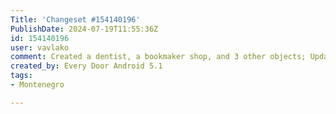 ```yaml
---
Title: 'Changeset #154140196'
PublishDate: 2024-07-19T11:55:36Z
id: 154140196
user: vavlako
comment: Created a dentist, a bookmaker shop, and 3 other objects; Updated 4 restaurants, a cafe, and a hotel building
created_by: Every Door Android 5.1
tags:
- Montenegro

---
```

